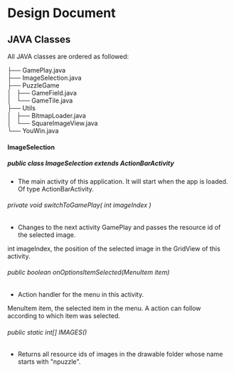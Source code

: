 Design Document
===============

## JAVA Classes

All JAVA classes are ordered as followed:

├── GamePlay.java   
├── ImageSelection.java   
├── PuzzleGame   
│   ├── GameField.java   
│   └── GameTile.java   
├── Utils   
│   ├── BitmapLoader.java   
│   └── SquareImageView.java   
└── YouWin.java   


#### ImageSelection

##### public class ImageSelection extends ActionBarActivity
- The main activity of this application. It will start when the app is loaded. Of type ActionBarActivity.

###### private void switchToGamePlay( int imageIndex )
- Changes to the next activity GamePlay and passes the resource id of the selected image.   

int imageIndex, the position of the selected image in the GridView of this activity.


###### public boolean onOptionsItemSelected(MenuItem item)
- Action handler for the menu in this activity.   

MenuItem item, the selected item in the menu. A action can follow according to which item was selected.


###### public static int[] IMAGES()
- Returns all resource ids of images in the drawable folder whose name starts with "npuzzle".






